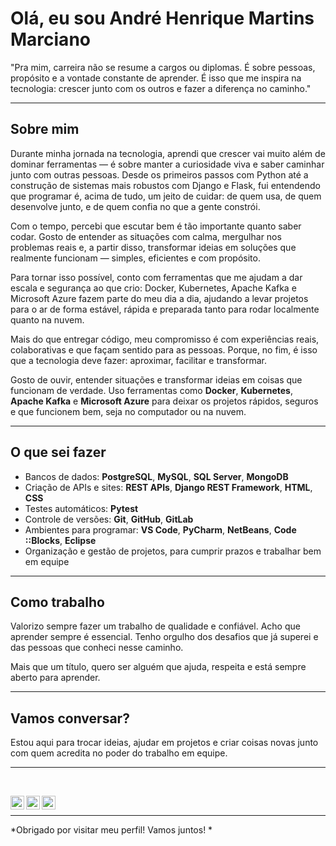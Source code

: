 # Olá, eu sou André Henrique Martins Marciano 

"Pra mim, carreira não se resume a cargos ou diplomas. É sobre pessoas, propósito e a vontade constante de aprender. É isso que me inspira na tecnologia: crescer junto com os outros e fazer a diferença no caminho."

---

## Sobre mim

Durante minha jornada na tecnologia, aprendi que crescer vai muito além de dominar ferramentas — é sobre manter a curiosidade viva e saber caminhar junto com outras pessoas. Desde os primeiros passos com Python até a construção de sistemas mais robustos com Django e Flask, fui entendendo que programar é, acima de tudo, um jeito de cuidar: de quem usa, de quem desenvolve junto, e de quem confia no que a gente constrói.

Com o tempo, percebi que escutar bem é tão importante quanto saber codar. Gosto de entender as situações com calma, mergulhar nos problemas reais e, a partir disso, transformar ideias em soluções que realmente funcionam — simples, eficientes e com propósito.

Para tornar isso possível, conto com ferramentas que me ajudam a dar escala e segurança ao que crio: Docker, Kubernetes, Apache Kafka e Microsoft Azure fazem parte do meu dia a dia, ajudando a levar projetos para o ar de forma estável, rápida e preparada tanto para rodar localmente quanto na nuvem.

Mais do que entregar código, meu compromisso é com experiências reais, colaborativas e que façam sentido para as pessoas. Porque, no fim, é isso que a tecnologia deve fazer: aproximar, facilitar e transformar.

Gosto de ouvir, entender situações e transformar ideias em coisas que funcionam de verdade. Uso ferramentas como **Docker**, **Kubernetes**, **Apache Kafka** e **Microsoft Azure** para deixar os projetos rápidos, seguros e que funcionem bem, seja no computador ou na nuvem.

---

## O que sei fazer

- Bancos de dados: **PostgreSQL**, **MySQL**, **SQL Server**, **MongoDB**
- Criação de APIs e sites: **REST APIs**, **Django REST Framework**, **HTML**, **CSS**
- Testes automáticos: **Pytest**
- Controle de versões: **Git**, **GitHub**, **GitLab**
- Ambientes para programar: **VS Code**, **PyCharm**, **NetBeans**, **Code ::Blocks**, **Eclipse**
- Organização e gestão de projetos, para cumprir prazos e trabalhar bem em equipe

---

## Como trabalho

Valorizo sempre fazer um trabalho de qualidade e confiável. Acho que aprender sempre é essencial. Tenho orgulho dos desafios que já superei e das pessoas que conheci nesse caminho.

Mais que um título, quero ser alguém que ajuda, respeita e está sempre aberto para aprender.

---

## Vamos conversar?

Estou aqui para trocar ideias, ajudar em projetos e criar coisas novas junto com quem acredita no poder do trabalho em equipe.

---

<br>

<p align="center">
  
  <a target="_blank" href="https:/https://www.linkedin.com/in/andre-h-martins-marciano/">
  <img align="left" alt="LinkdeIN" width="22px" src="https://cdn.jsdelivr.net/npm/simple-icons@v3/icons/linkedin.svg" />
</a>
<a target="_blank" href="https://api.whatsapp.com/send?phone=5535999730096">
  <img align="left" alt="Whatsapp" width="22px" src="https://cdn.jsdelivr.net/npm/simple-icons@v3/icons/whatsapp.svg" />
</a>
<a target="_blank" href="mailto:ahmartinsm@gmail.com">
  <img align="left" alt="Gmail" width="22px" src="https://cdn.jsdelivr.net/npm/simple-icons@v3/icons/gmail.svg" />
</a>
  
</p>
<br>

---

*Obrigado por visitar meu perfil! Vamos juntos! *
